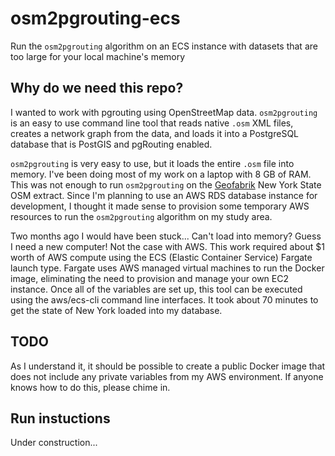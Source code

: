 # osm2pgrouting-ecs
Run the `osm2pgrouting` algorithm on an ECS instance with datasets that are too large for your local machine's memory

## Why do we need this repo?
I wanted to work with pgrouting using OpenStreetMap data. `osm2pgrouting` is an easy to use command line tool that reads native `.osm` XML files, creates a network graph from the data, and loads it into a PostgreSQL database that is PostGIS and pgRouting enabled.

`osm2pgrouting` is very easy to use, but it loads the entire `.osm` file into memory. I've been doing most of my work on a laptop with 8 GB of RAM. This was not enough to run `osm2pgrouting` on the [Geofabrik](https://Geofabrik.de) New York State OSM extract. Since I'm planning to use an AWS RDS database instance for development, I thought it made sense to provision some temporary AWS resources to run the `osm2pgrouting` algorithm on my study area.

Two months ago I would have been stuck... Can't load into memory? Guess I need a new computer! Not the case with AWS. This work required about $1 worth of AWS compute using the ECS (Elastic Container Service) Fargate launch type. Fargate uses AWS managed virtual machines to run the Docker image, eliminating the need to provision and manage your own EC2 instance. Once all of the variables are set up, this tool can be executed using the aws/ecs-cli command line interfaces. It took about 70 minutes to get the state of New York loaded into my database.

## TODO
As I understand it, it should be possible to create a public Docker image that does not include any private variables from my AWS environment. If anyone knows how to do this, please chime in.

## Run instuctions
Under construction...
